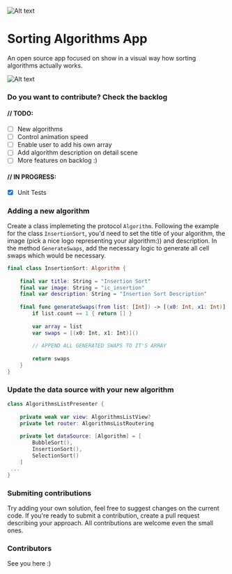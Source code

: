 ![Alt text](https://i.imgur.com/SaWlE8K.png)

# Sorting Algorithms App
An open source app focused on show in a visual way how sorting algorithms actually works.

![Alt text](https://media.giphy.com/media/IfrtKmAa5wbYefodi0/giphy.gif)

### Do you want to contribute? Check the backlog

#### // TODO:
- [ ] New algorithms
- [ ] Control animation speed
- [ ] Enable user to add his own array
- [ ] Add algorithm description on detail scene
- [ ] More features on backlog :)

#### // IN PROGRESS:
- [X] Unit Tests

### Adding a new algorithm

Create a class implemeting the protocol ```Algorithm```. Following the example for the class ```InsertionSort```, you'd need to set the title of your algorithm, the image (pick a nice logo representing your algorithm:)) and description. In the method ```GenerateSwaps```, add the necessary logic to generate all cell swaps which would be necessary.

```Swift 
final class InsertionSort: Algorithm {
    
    final var title: String = "Insertion Sort"
    final var image: String = "ic_insertion"
    final var description: String = "Insertion Sort Description"
    
    final func generateSwaps(from list: [Int]) -> [(x0: Int, x1: Int)] {
        if list.count == 1 { return [] }
        
        var array = list
        var swaps = [(x0: Int, x1: Int)]()
        
        // APPEND ALL GENERATED SWAPS TO IT'S ARRAY
        
        return swaps
    }
}
```

### Update the data source with your new algorithm

```Swift
class AlgorithmsListPresenter {
    
    private weak var view: AlgorithmsListView?
    private let router: AlgorithmsListRoutering
    
    private let dataSource: [Algorithm] = [
        BubbleSort(),
        InsertionSort(),
        SelectionSort()
    ]
 ...
}   
```

### Submiting contributions

Try adding your own solution, feel free to suggest changes on the current code. If you're ready to submit a contribution, create a pull request describing your approach. All contributions are welcome even the small ones.

### Contributors

See you here :)
